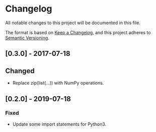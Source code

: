 # Changelog
All notable changes to this project will be documented in this file.

The format is based on [Keep a Changelog](https://keepachangelog.com/en/1.0.0/),
and this project adheres to [Semantic Versioning](https://semver.org/spec/v2.0.0.html).

## [0.3.0] - 2017-07-18
## Changed
- Replace zip(list(...)) with NumPy operations.

## [0.2.0] - 2019-07-18
### Fixed
- Update some import statements for Python3.

